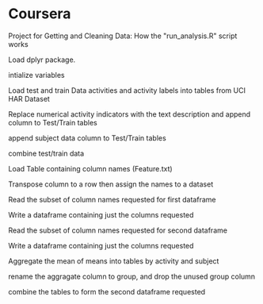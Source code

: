 # Coursera
Project for Getting and Cleaning Data: How the "run_analysis.R" script works

Load  dplyr package.

intialize variables

Load test and train Data activities and activity labels into tables from UCI HAR Dataset

Replace numerical activity indicators with the text description and append column to Test/Train tables

append subject data column to Test/Train tables

combine test/train data

Load Table containing column names (Feature.txt)

  Transpose column to a row then assign the names to a dataset

Read the subset of column names requested for first dataframe

  Write a dataframe containing just the columns requested

Read the subset of column names requested for second dataframe

  Write a dataframe containing just the columns requested

Aggregate the mean of means into tables by activity and subject

rename the aggragate column to group, and drop the unused group column

combine the tables to form the second dataframe requested
